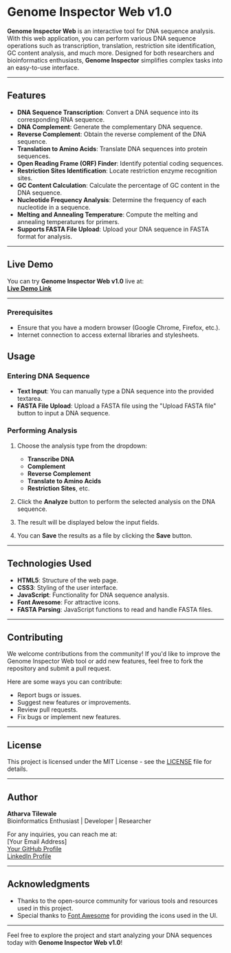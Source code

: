 # Genome Inspector Web v1.0

**Genome Inspector Web** is an interactive tool for DNA sequence analysis. With this web application, you can perform various DNA sequence operations such as transcription, translation, restriction site identification, GC content analysis, and much more. Designed for both researchers and bioinformatics enthusiasts, **Genome Inspector** simplifies complex tasks into an easy-to-use interface.

---

## Features

- **DNA Sequence Transcription**: Convert a DNA sequence into its corresponding RNA sequence.
- **DNA Complement**: Generate the complementary DNA sequence.
- **Reverse Complement**: Obtain the reverse complement of the DNA sequence.
- **Translation to Amino Acids**: Translate DNA sequences into protein sequences.
- **Open Reading Frame (ORF) Finder**: Identify potential coding sequences.
- **Restriction Sites Identification**: Locate restriction enzyme recognition sites.
- **GC Content Calculation**: Calculate the percentage of GC content in the DNA sequence.
- **Nucleotide Frequency Analysis**: Determine the frequency of each nucleotide in a sequence.
- **Melting and Annealing Temperature**: Compute the melting and annealing temperatures for primers.
- **Supports FASTA File Upload**: Upload your DNA sequence in FASTA format for analysis.

---

## Live Demo

You can try **Genome Inspector Web v1.0** live at:  
[**Live Demo Link**](https://atharvatilewale.github.io/Genome_Inspector_Web)

---

### Prerequisites

- Ensure that you have a modern browser (Google Chrome, Firefox, etc.).
- Internet connection to access external libraries and stylesheets.

## Usage

### Entering DNA Sequence

- **Text Input**: You can manually type a DNA sequence into the provided textarea.
- **FASTA File Upload**: Upload a FASTA file using the "Upload FASTA file" button to input a DNA sequence.

### Performing Analysis

1. Choose the analysis type from the dropdown:
   - **Transcribe DNA**
   - **Complement**
   - **Reverse Complement**
   - **Translate to Amino Acids**
   - **Restriction Sites**, etc.

2. Click the **Analyze** button to perform the selected analysis on the DNA sequence.

3. The result will be displayed below the input fields.

4. You can **Save** the results as a file by clicking the **Save** button.

---

## Technologies Used

- **HTML5**: Structure of the web page.
- **CSS3**: Styling of the user interface.
- **JavaScript**: Functionality for DNA sequence analysis.
- **Font Awesome**: For attractive icons.
- **FASTA Parsing**: JavaScript functions to read and handle FASTA files.

---

## Contributing

We welcome contributions from the community! If you'd like to improve the Genome Inspector Web tool or add new features, feel free to fork the repository and submit a pull request.

Here are some ways you can contribute:

- Report bugs or issues.
- Suggest new features or improvements.
- Review pull requests.
- Fix bugs or implement new features.

---

## License

This project is licensed under the MIT License - see the [LICENSE](LICENSE) file for details.

---

## Author

**Atharva Tilewale**  
Bioinformatics Enthusiast | Developer | Researcher

For any inquiries, you can reach me at:  
[Your Email Address]  
[Your GitHub Profile](https://github.com/AtharvaTilewale)  
[LinkedIn Profile](https://www.linkedin.com/in/atharvatilewale)

---

## Acknowledgments

- Thanks to the open-source community for various tools and resources used in this project.
- Special thanks to [Font Awesome](https://fontawesome.com) for providing the icons used in the UI.

---

<!-- ## Demo Screenshot

![Genome Inspector Screenshot](path-to-screenshot.jpg) 

---
-->

Feel free to explore the project and start analyzing your DNA sequences today with **Genome Inspector Web v1.0**!
